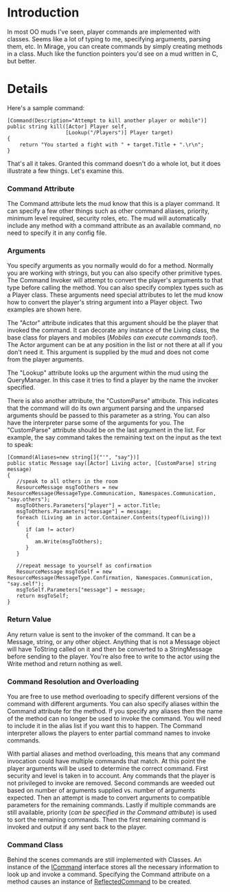 # Introduction #

In most OO muds I've seen, player commands are implemented with classes.  Seems like a lot of typing to me, specifying arguments, parsing them, etc.  In Mirage, you can create commands by simply creating methods in a class.  Much like the function pointers you'd see on a mud written in C, but better.


# Details #

Here's a sample command:
```
[Command(Description="Attempt to kill another player or mobile")]
public string kill([Actor] Player self, 
                   [Lookup("/Players")] Player target)
{
    return "You started a fight with " + target.Title + ".\r\n";
}
```

That's all it takes.  Granted this command doesn't do a whole lot, but it does illustrate a few things.  Let's examine this.

### Command Attribute ###
The Command attribute lets the mud know that this is a player command.  It can specify a few other things such as other command aliases, priority, minimum level required, security roles, etc.  The mud will automatically include any method with a command attribute as an available command, no need to specify it in any config file.

### Arguments ###
You specify arguments as you normally would do for a method.  Normally you are working with strings, but you can also specify other primitive types.  The Command Invoker will attempt to convert the player's arguments to that type before calling the method.  You can also specify complex types such as a Player class.  These arguments need special attributes to let the mud know how to convert the player's string argument into a Player object.  Two examples are shown here.

The "Actor" attribute indicates that this argument should be the player that invoked the command.  It can decorate any instance of the Living class, the base class for players and mobiles (_Mobiles can execute commands too!_).  The Actor argument can be at any position in the list or not there at all if you don't need it.  This argument is supplied by the mud and does not come from the player arguments.

The "Lookup" attribute looks up the argument within the mud using the QueryManager.  In this case it tries to find a player by the name the invoker specified.

There is also another attribute, the "CustomParse" attribute.  This indicates that the command will do its own argument parsing and the unparsed arguments should be passed to this parameter as a string.  You can also have the interpreter parse some of the arguments for you.  The "CustomParse" attribute should be on the last argument in the list.  For example, the say command takes the remaining text on the input as the text to speak:
```
[Command(Aliases=new string[]{"'", "say"})]
public static Message say([Actor] Living actor, [CustomParse] string message)
{
   //speak to all others in the room
   ResourceMessage msgToOthers = new ResourceMessage(MessageType.Communication, Namespaces.Communication, "say.others");
   msgToOthers.Parameters["player"] = actor.Title;
   msgToOthers.Parameters["message"] = message;
   foreach (Living am in actor.Container.Contents(typeof(Living)))
   {
      if (am != actor)
      {
         am.Write(msgToOthers);
      }
   }

   //repeat message to yourself as confirmation
   ResourceMessage msgToSelf = new ResourceMessage(MessageType.Confirmation, Namespaces.Communication, "say.self");
   msgToSelf.Parameters["message"] = message;
   return msgToSelf;
}
```

### Return Value ###
Any return value is sent to the invoker of the command.  It can be a Message, string, or any other object.  Anything that is not a Message object will have ToString called on it and then be converted to a StringMessage before sending to the player.  You're also free to write to the actor using the Write method and return nothing as well.

### Command Resolution and Overloading ###
You are free to use method overloading to specify different versions of the command with different arguments.  You can also specify aliases within the Command attribute for the method.  If you specify any aliases then the name of the method can no longer be used to invoke the command.  You will need to include it in the alias list if you want this to happen.  The Command interpreter allows the players to enter partial command names to invoke commands.

With partial aliases and method overloading, this means that any command invocation could have multiple commands that match.  At this point the player arguments will be used to determine the correct command.  First security and level is taken in to account.  Any commands that the player is not privileged to invoke are removed.  Second commands are weeded out based on number of arguments supplied vs. number of arguments expected.  Then an attempt is made to convert arguments to compatible parameters for the remaining commands.  Lastly if multiple commands are still available, priority (_can be specified in the Command attribute_) is used to sort the remaining commands.  Then the first remaining command is invoked and output if any sent back to the player.

### Command Class ###
Behind the scenes commands are still implemented with Classes.  An instance of the [ICommand](http://miragemud.googlecode.com/svn/MirageMUD/trunk/MirageMUD/Core/Command/ICommand.cs) interface stores all the necessary information to look up and invoke a command.  Specifying the Command attribute on a method causes an instance of [ReflectedCommand](http://miragemud.googlecode.com/svn/MirageMUD/trunk/MirageMUD/Core/Command/ReflectedCommand.cs) to be created.